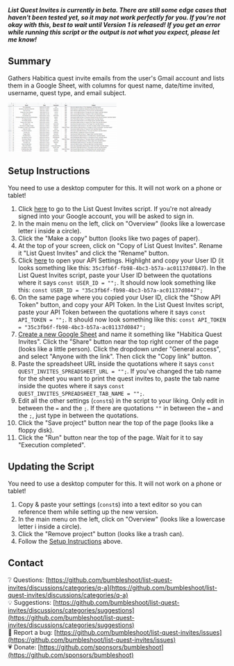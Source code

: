 ***List Quest Invites is currently in beta. There are still some edge cases that haven't been tested yet, so it may not work perfectly for you. If you're not okay with this, best to wait until Version 1 is released! If you get an error while running this script or the output is not what you expect, please let me know!***

## Summary
Gathers Habitica quest invite emails from the user's Gmail account and lists them in a Google Sheet, with columns for quest name, date/time invited, username, quest type, and email subject.

[<img title="Quest Invites spreadsheet" src="https://github.com/bumbleshoot/list-quest-invites/blob/main/list-quest-invites.png?raw=true" width="250">](https://github.com/bumbleshoot/list-quest-invites/blob/main/list-quest-invites.png?raw=true)

## Setup Instructions
You need to use a desktop computer for this. It will not work on a phone or tablet!
1. Click [here](https://script.google.com/d/1srhmJoKC1llImave5zCZ7C_cxgk-2ne3knkip1mbRw7lSTNcb76Gr_LY/edit?usp=sharing) to go to the List Quest Invites script. If you're not already signed into your Google account, you will be asked to sign in.
2. In the main menu on the left, click on "Overview" (looks like a lowercase letter i inside a circle).
3. Click the "Make a copy" button (looks like two pages of paper).
4. At the top of your screen, click on "Copy of List Quest Invites". Rename it "List Quest Invites" and click the "Rename" button.
5. Click [here](https://habitica.com/user/settings/api) to open your API Settings. Highlight and copy your User ID (it looks something like this: `35c3fb6f-fb98-4bc3-b57a-ac01137d0847`). In the List Quest Invites script, paste your User ID between the quotations where it says `const USER_ID = "";`. It should now look something like this: `const USER_ID = "35c3fb6f-fb98-4bc3-b57a-ac01137d0847";`
6. On the same page where you copied your User ID, click the "Show API Token" button, and copy your API Token. In the List Quest Invites script, paste your API Token between the quotations where it says `const API_TOKEN = "";`. It should now look something like this: `const API_TOKEN = "35c3fb6f-fb98-4bc3-b57a-ac01137d0847";`
7. [Create a new Google Sheet](https://sheets.google.com/create) and name it something like "Habitica Quest Invites". Click the "Share" button near the top right corner of the page (looks like a little person). Click the dropdown under "General access", and select "Anyone with the link". Then click the "Copy link" button.
8. Paste the spreadsheet URL inside the quotations where it says `const QUEST_INVITES_SPREADSHEET_URL = "";`. If you've changed the tab name for the sheet you want to print the quest invites to, paste the tab name inside the quotes where it says `const QUEST_INVITES_SPREADSHEET_TAB_NAME = "";`.
9. Edit all the other settings (`const`s) in the script to your liking. Only edit in between the `=` and the `;`. If there are quotations `""` in between the `=` and the `;`, just type in between the quotations.
10. Click the "Save project" button near the top of the page (looks like a floppy disk).
11. Click the "Run" button near the top of the page. Wait for it to say "Execution completed".

## Updating the Script
You need to use a desktop computer for this. It will not work on a phone or tablet!
1. Copy & paste your settings (`const`s) into a text editor so you can reference them while setting up the new version.
2. In the main menu on the left, click on "Overview" (looks like a lowercase letter i inside a circle).
3. Click the "Remove project" button (looks like a trash can).
4. Follow the [Setup Instructions](#setup-instructions) above.

## Contact
❔ Questions: [https://github.com/bumbleshoot/list-quest-invites/discussions/categories/q-a](https://github.com/bumbleshoot/list-quest-invites/discussions/categories/q-a)  
💡 Suggestions: [https://github.com/bumbleshoot/list-quest-invites/discussions/categories/suggestions](https://github.com/bumbleshoot/list-quest-invites/discussions/categories/suggestions)  
🐞 Report a bug: [https://github.com/bumbleshoot/list-quest-invites/issues](https://github.com/bumbleshoot/list-quest-invites/issues)  
💗 Donate: [https://github.com/sponsors/bumbleshoot](https://github.com/sponsors/bumbleshoot)